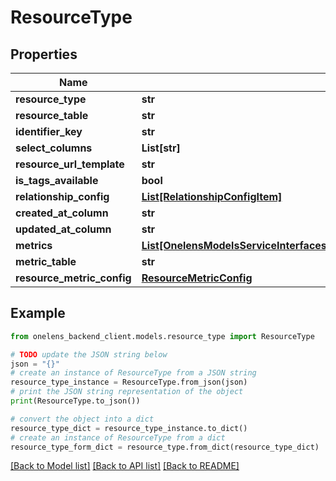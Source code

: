 # ResourceType


## Properties

Name | Type | Description | Notes
------------ | ------------- | ------------- | -------------
**resource_type** | **str** |  | 
**resource_table** | **str** |  | 
**identifier_key** | **str** |  | [optional] 
**select_columns** | **List[str]** |  | 
**resource_url_template** | **str** |  | 
**is_tags_available** | **bool** |  | 
**relationship_config** | [**List[RelationshipConfigItem]**](RelationshipConfigItem.md) |  | 
**created_at_column** | **str** |  | [optional] 
**updated_at_column** | **str** |  | [optional] 
**metrics** | [**List[OnelensModelsServiceInterfacesTenantMetadataServiceCatalogDtoMetric]**](OnelensModelsServiceInterfacesTenantMetadataServiceCatalogDtoMetric.md) |  | [optional] 
**metric_table** | **str** |  | [optional] 
**resource_metric_config** | [**ResourceMetricConfig**](ResourceMetricConfig.md) |  | [optional] 

## Example

```python
from onelens_backend_client.models.resource_type import ResourceType

# TODO update the JSON string below
json = "{}"
# create an instance of ResourceType from a JSON string
resource_type_instance = ResourceType.from_json(json)
# print the JSON string representation of the object
print(ResourceType.to_json())

# convert the object into a dict
resource_type_dict = resource_type_instance.to_dict()
# create an instance of ResourceType from a dict
resource_type_form_dict = resource_type.from_dict(resource_type_dict)
```
[[Back to Model list]](../README.md#documentation-for-models) [[Back to API list]](../README.md#documentation-for-api-endpoints) [[Back to README]](../README.md)


